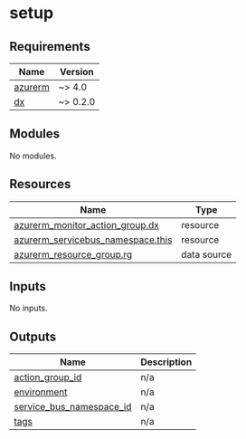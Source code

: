 # setup

<!-- BEGIN_TF_DOCS -->
## Requirements

| Name | Version |
|------|---------|
| <a name="requirement_azurerm"></a> [azurerm](#requirement\_azurerm) | ~> 4.0 |
| <a name="requirement_dx"></a> [dx](#requirement\_dx) | ~> 0.2.0 |

## Modules

No modules.

## Resources

| Name | Type |
|------|------|
| [azurerm_monitor_action_group.dx](https://registry.terraform.io/providers/hashicorp/azurerm/latest/docs/resources/monitor_action_group) | resource |
| [azurerm_servicebus_namespace.this](https://registry.terraform.io/providers/hashicorp/azurerm/latest/docs/resources/servicebus_namespace) | resource |
| [azurerm_resource_group.rg](https://registry.terraform.io/providers/hashicorp/azurerm/latest/docs/data-sources/resource_group) | data source |

## Inputs

No inputs.

## Outputs

| Name | Description |
|------|-------------|
| <a name="output_action_group_id"></a> [action\_group\_id](#output\_action\_group\_id) | n/a |
| <a name="output_environment"></a> [environment](#output\_environment) | n/a |
| <a name="output_service_bus_namespace_id"></a> [service\_bus\_namespace\_id](#output\_service\_bus\_namespace\_id) | n/a |
| <a name="output_tags"></a> [tags](#output\_tags) | n/a |
<!-- END_TF_DOCS -->
